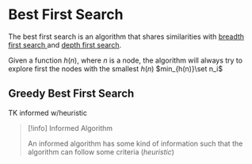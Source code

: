 # Best First Search

The best first search is an algorithm that shares similarities with [breadth first search ](?TK) and [depth first search](?TK).

Given a function $h(n)$, where $n$ is a node, the algorithm will always try to explore first the nodes with the smallest $h(n)$ $min_{h(n)}\set n_i$

## Greedy Best First Search

TK informed w/heuristic

> [!info] Informed Algorithm
> 
> An informed algorithm has some kind of information such that the algorithm can follow some criteria (*heuristic*)

